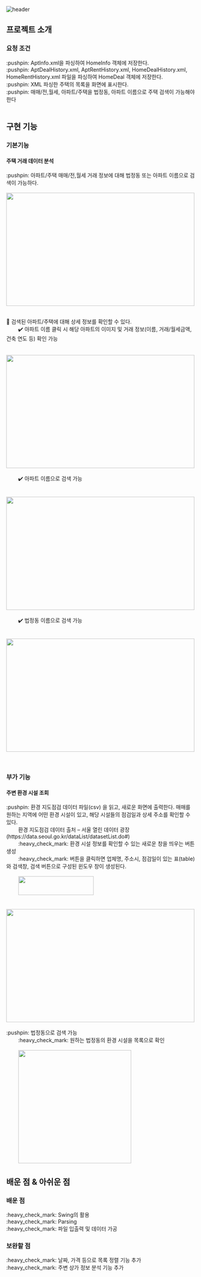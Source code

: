 ![header](https://capsule-render.vercel.app/api?type=shark&color=auto&height=300&section=header&text=WhereIsMyHome&fontSize=90)

<h2> 프로젝트 소개 </h2>
<h3> 요청 조건 </h3>
:pushpin: AptInfo.xml을 파싱하여 HomeInfo 객체에 저장한다. <br>
:pushpin: AptDealHistory.xml, AptRentHistory.xml, HomeDealHistory.xml, HomeRentHistory.xml 파일을 파싱하여 HomeDeal 객체에 저장한다. <br>
:pushpin: XML 파싱한 주택의 목록을 화면에 표시한다. <br>
:pushpin: 매매/전,월세, 아파트/주택을 법정동, 아파트 이름으로 주택 검색이 가능해야 한다
<br>
<br>


<h2> 구현 기능 </h2>

<h3> 기본기능 </h3>
<h4> 주택 거래 데이터 분석 </h4>
:pushpin: 아파트/주택 매매/전,월세 거래 정보에 대해 법정동 또는 아파트 이름으로 검색이 가능하다.
<br>
<br>
<img src="https://lab.ssafy.com/gbjhgy126/pjt_daejeon_8th_class5_java_team11/uploads/6d4fc903515f3f2a24c7d6811d9b760f/main.PNG" width="500" height="300">
<br>
<br>

:pushpin: 검색된 아파트/주택에 대해 상세 정보를 확인할 수 있다.<br>
&nbsp; &nbsp; &nbsp; &nbsp; :heavy_check_mark: 아파트 이름 클릭 시 해당 아파트의 이미지 및 거래 정보(이름, 거래/월세금액, 건축 연도 등) 확인 가능
<br>
<br>
&nbsp; &nbsp; &nbsp; &nbsp; <img src="https://lab.ssafy.com/gbjhgy126/pjt_daejeon_8th_class5_java_team11/uploads/7b5cded69a9bbf2ad2a61b2993403c06/apartment_image" width="500" height="300">
<br>
<br>
&nbsp; &nbsp; &nbsp; &nbsp; :heavy_check_mark: 아파트 이름으로 검색 가능
<br>
<br>
&nbsp; &nbsp; &nbsp; &nbsp; <img src="https://lab.ssafy.com/gbjhgy126/pjt_daejeon_8th_class5_java_team11/uploads/547f19aa86a1f79be27f6d7d15584a70/apartment_search" width="500" height="300">
<br>
<br>
&nbsp; &nbsp; &nbsp; &nbsp; :heavy_check_mark: 법정동 이름으로 검색 가능
<br>
<br>
&nbsp; &nbsp; &nbsp; &nbsp; <img src="https://lab.ssafy.com/gbjhgy126/pjt_daejeon_8th_class5_java_team11/uploads/ccaede255978259ee870c13ceb89a6cd/dong_search" width="500" height="300">

<br>
<h3> 부가 기능 </h3>
<h4> 주변 환경 시설 조회 </h4>
:pushpin: 환경 지도점검 데이터 파일(csv) 을 읽고, 새로운 화면에 출력한다. 매매를 원하는 지역에 어떤 환경 시설이 있고, 해당 시설들의 점검일과 상세 주소를 확인할 수 있다.<br>
&nbsp; &nbsp; &nbsp; &nbsp; 환경 지도점검 데이터 출처 – 서울 열린 데이터 광장 
(https://data.seoul.go.kr/dataList/datasetList.do#)<br>
&nbsp; &nbsp; &nbsp; &nbsp; :heavy_check_mark: 환경 시설 정보를 확인할 수 있는 새로운 창을 띄우는 버튼 생성 <br>
&nbsp; &nbsp; &nbsp; &nbsp; :heavy_check_mark: 버튼을 클릭하면 업체명, 주소시, 점검일이 있는 표(table)와 검색창, 검색 버튼으로 구성된 윈도우 창이 생성된다.
<br>
<br>
&nbsp; &nbsp; &nbsp; &nbsp; <img src="https://lab.ssafy.com/gbjhgy126/pjt_daejeon_8th_class5_java_team11/uploads/e86082b3cfd0b11f0813c8c9954c0845/environment_btn" width="200" height="50">
<br>
<br>
&nbsp; &nbsp; &nbsp; &nbsp; <img src="https://lab.ssafy.com/gbjhgy126/pjt_daejeon_8th_class5_java_team11/uploads/fbde3c8f4fb4497c762bf6248b99cb54/click" width="500" height="300">
<br>
<br>
:pushpin: 법정동으로 검색 가능<br>
&nbsp; &nbsp; &nbsp; &nbsp; :heavy_check_mark: 원하는 법정동의 환경 시설을 목록으로 확인
<br>
<br>
&nbsp; &nbsp; &nbsp; &nbsp; <img src="https://lab.ssafy.com/gbjhgy126/pjt_daejeon_8th_class5_java_team11/uploads/8d5448e28b83df953136e9a0e119b5e5/environment_search" width="300" height="300">


<br>

<h2> 배운 점 & 아쉬운 점 </h2>

<p align="justify">
<h3> 배운 점 </h3>
:heavy_check_mark: Swing의 활용<br>
:heavy_check_mark: Parsing<br>
:heavy_check_mark: 파일 입출력 및 데이터 가공<br>

<h3> 보완할 점 </h3>
:heavy_check_mark: 날짜, 가격 등으로 목록 정렬 기능 추가<br>
:heavy_check_mark: 주변 상가 정보 분석 기능 추가<br>
</p>

<br>
